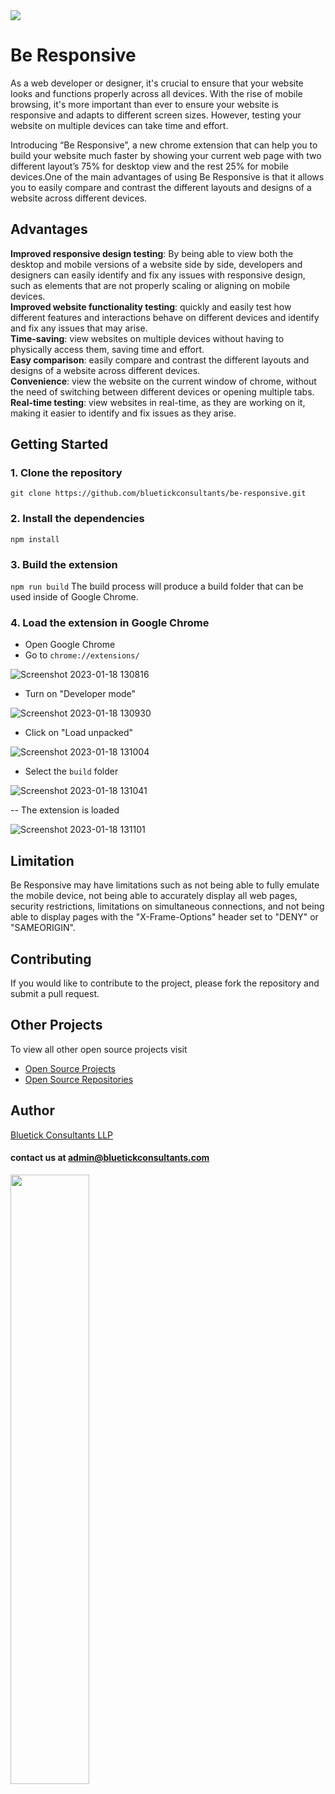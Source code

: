 
<img src="https://user-images.githubusercontent.com/102508088/213113107-22b8374e-1189-48bf-a796-f72431184e15.png" style="margin-right: 10px;">
<h1>Be Responsive</h1>
As a web developer or designer, it's crucial to ensure that your website looks and functions properly across all devices. With the rise of mobile browsing, it's more important than ever to ensure your website is responsive and adapts to different screen sizes. However, testing your website on multiple devices can take time and effort.


Introducing “Be Responsive”, a new chrome extension that can help you to build your website much faster by showing your current web page with two different layout’s 75% for desktop view and the rest 25% for mobile devices.One of the main advantages of using Be Responsive is that it allows you to easily compare and contrast the different layouts and designs of a website across different devices. 



## Advantages <br/>
**Improved responsive design testing**: By being able to view both the desktop and mobile versions of a website side by side, developers and designers can easily identify and fix any issues with responsive design, such as elements that are not properly scaling or aligning on mobile devices.  <br/>
**Improved website functionality testing**: quickly and easily test how different features and interactions behave on different devices and identify and fix any issues that may arise.  <br/>
**Time-saving**: view websites on multiple devices without having to physically access them, saving time and effort.  <br/>
**Easy comparison**: easily compare and contrast the different layouts and designs of a website across different devices.  <br/>
**Convenience**: view the website on the current window of chrome, without the need of switching between different devices or opening multiple tabs.  <br/>
**Real-time testing**: view websites in real-time, as they are working on it, making it easier to identify and fix issues as they arise.  <br/>


## Getting Started

### 1. Clone the repository
`git clone https://github.com/bluetickconsultants/be-responsive.git`

### 2. Install the dependencies
`npm install`

### 3. Build the extension
`npm run build` The build process will produce a build folder that can be used inside of Google Chrome.

### 4. Load the extension in Google Chrome
- Open Google Chrome
- Go to `chrome://extensions/`

![Screenshot 2023-01-18 130816](https://user-images.githubusercontent.com/102508088/213112458-12b8a9e6-21ad-427c-bc9b-6ad09e2d61b6.png)

- Turn on "Developer mode"

![Screenshot 2023-01-18 130930](https://user-images.githubusercontent.com/102508088/213112539-eb8e57bd-5616-40df-87e0-05aea1269a07.png)


- Click on "Load unpacked"

![Screenshot 2023-01-18 131004](https://user-images.githubusercontent.com/102508088/213112564-bf1d74dc-42c0-451e-807b-231c76677620.png)


- Select the `build` folder

![Screenshot 2023-01-18 131041](https://user-images.githubusercontent.com/102508088/213112584-998b1b00-7dd8-4ce2-86ba-8ea33b505ee7.png)

-- The extension is loaded

![Screenshot 2023-01-18 131101](https://user-images.githubusercontent.com/102508088/213112670-0124b0b1-f17c-455b-8a2a-d5625ecfc687.png)


## Limitation
Be Responsive may have limitations such as not being able to fully emulate the mobile device, not being able to accurately display all web pages, security restrictions, limitations on simultaneous connections, and not being able to display pages with the "X-Frame-Options" header set to "DENY" or "SAMEORIGIN".


## Contributing
If you would like to contribute to the project, please fork the repository and submit a pull request.

## Other Projects

To view all other open source projects visit
  - [ Open Source Projects ](https://www.bluetickconsultants.com/open-source.html) 
  - [ Open Source Repositories ](https://github.com/orgs/bluetickconsultants/repositories)

## Author

[Bluetick Consultants LLP](https://www.bluetickconsultants.com/)
  #### contact us at admin@bluetickconsultants.com

<img src="https://user-images.githubusercontent.com/88481845/215745914-16aa10a5-f24b-4fa9-b1be-432454487788.png" width="50%">


